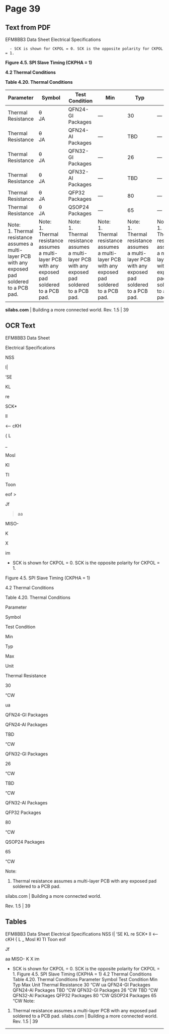 # Page 39

## Text from PDF

EFM8BB3 Data Sheet
Electrical Specifications












      - SCK is shown for CKPOL = 0. SCK is the opposite polarity for CKPOL = 1.

**Figure 4.5. SPI Slave Timing (CKPHA = 1)**

**4.2 Thermal Conditions**

**Table 4.20. Thermal Conditions**

|Parameter|Symbol|Test Condition|Min|Typ|Max|Unit|
|---|---|---|---|---|---|---|
|Thermal Resistance|θ<br>JA|QFN24-GI Packages|—|30|—|°C/W|
|Thermal Resistance|θ<br>JA|QFN24-AI Packages|—|TBD|—|°C/W|
|Thermal Resistance|θ<br>JA|QFN32-GI Packages|—|26|—|°C/W|
|Thermal Resistance|θ<br>JA|QFN32-AI Packages|—|TBD|—|°C/W|
|Thermal Resistance|θ<br>JA|QFP32 Packages|—|80|—|°C/W|
|Thermal Resistance|θ<br>JA|QSOP24 Packages|—|65|—|°C/W|
|Note:<br>1. Thermal resistance assumes a multi-layer PCB with any exposed pad soldered to a PCB pad.|Note:<br>1. Thermal resistance assumes a multi-layer PCB with any exposed pad soldered to a PCB pad.|Note:<br>1. Thermal resistance assumes a multi-layer PCB with any exposed pad soldered to a PCB pad.|Note:<br>1. Thermal resistance assumes a multi-layer PCB with any exposed pad soldered to a PCB pad.|Note:<br>1. Thermal resistance assumes a multi-layer PCB with any exposed pad soldered to a PCB pad.|Note:<br>1. Thermal resistance assumes a multi-layer PCB with any exposed pad soldered to a PCB pad.|Note:<br>1. Thermal resistance assumes a multi-layer PCB with any exposed pad soldered to a PCB pad.|



**silabs.com** | Building a more connected world. Rev. 1.5 | 39



## OCR Text

EFM8BB3 Data Sheet

Electrical Specifications

NSS

I|

‘SE

KL

re

SCK*

Il

<— cKH

{ L

_

MosI

KI

TI

Toon

eof >

Jf

> aa

MISO-

K

X

im

* SCK is shown for CKPOL = 0. SCK is the opposite polarity for CKPOL = 1.

Figure 4.5. SPI Slave Timing (CKPHA = 1)

4.2 Thermal Conditions

Table 4.20. Thermal Conditions

Parameter

Symbol

Test Condition

Min

Typ

Max

Unit

Thermal Resistance

30

“CW

ua

QFN24-GI Packages

QFN24-Al Packages

TBD

“CW

QFN32-Gl Packages

26

“CW

TBD

“CW

QFN32-Al Packages

QFP32 Packages

80

“CW

QSOP24 Packages

65

“CW

Note:

1. Thermal resistance assumes a multi-layer PCB with any exposed pad soldered to a PCB pad.

silabs.com | Building a more connected world.

Rev. 1.5 | 39

## Tables

EFM8BB3 Data Sheet
Electrical Specifications
NSS
I|
‘SE KL
re
SCK*
Il
<— cKH
{ L
_
MosI
KI
TI
Toon eof
>
Jf
>
aa
MISO-
K X im
* SCK is shown for CKPOL = 0. SCK is the opposite polarity for CKPOL = 1.
Figure 4.5. SPI Slave Timing (CKPHA = 1)
4.2 Thermal Conditions
Table 4.20. Thermal Conditions
Parameter Symbol Test Condition Min Typ Max Unit
Thermal Resistance 30 “CW ua QFN24-GI Packages
QFN24-Al Packages TBD “CW
QFN32-Gl Packages 26 “CW
TBD “CW QFN32-Al Packages
QFP32 Packages 80 “CW
QSOP24 Packages 65 “CW
Note:
1. Thermal resistance assumes a multi-layer PCB with any exposed pad soldered to a PCB pad.
silabs.com | Building a more connected world. Rev. 1.5 | 39


---

